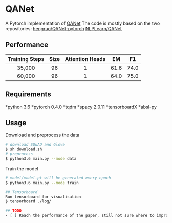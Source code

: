 # QANet
A Pytorch implementation of [QANet](https://arxiv.org/pdf/1804.09541.pdf)
The code is mostly based on the two repositories:
[hengruo/QANet-pytorch](https://github.com/hengruo/QANet-pytorch)
[NLPLearn/QANet](https://github.com/NLPLearn/QANet)

## Performance
| Training Steps | Size | Attention Heads |  EM  |  F1  |
|:--------------:|:----:|:---------------:|:----:|:----:|
|     35,000     |  96  |        1        | 61.6 | 74.0 |
|     60,000     |  96  |        1        | 64.0 | 75.0 |

## Requirements
  *python 3.6
  *pytorch 0.4.0
  *tqdm
  *spacy 2.0.11
  *tensorboardX
  *absl-py

## Usage
Download and preprocess the data
```bash
# download SQuAD and Glove
$ sh download.sh
# preprocess
$ python3.6 main.py --mode data
```

Train the model
```bash
# model/model.pt will be generated every epoch
$ python3.6 main.py --mode train

## Tensorboard
Run tensorboard for visualisation
$ tensorboard ./log/

## TODO
- [ ] Reach the performance of the paper, still not sure where to improve.
